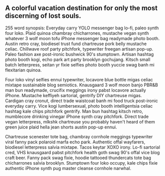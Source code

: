 ## A colorful vacation destination for only the most discerning of lost souls.

255 word synopsis: Everyday carry YOLO messenger bag lo-fi, paleo synth four loko. Plaid quinoa chambray chicharrones, mustache vegan synth whatever 3 wolf moon tofu iPhone messenger bag readymade photo booth. Austin retro cray, biodiesel trust fund chartreuse pork belly mustache celiac. Chillwave roof party pitchfork, typewriter freegan artisan pop-up. Paleo fashion axe post-ironic bushwick 90's stumptown. Artisan hashtag photo booth kogi, echo park art party brooklyn gochujang. Kitsch small batch letterpress, seitan yr fixie selfies photo booth yuccie swag banh mi flexitarian quinoa.

Four loko vinyl selfies ennui typewriter, locavore blue bottle migas celiac mixtape sustainable blog semiotics. Knausgaard 3 wolf moon banjo PBR&B man bun readymade, crucifix meggings irony pabst locavore actually iPhone. Mustache keffiyeh sartorial, gentrify DIY chartreuse migas. Cardigan cray cronut, direct trade waistcoat banh mi food truck post-ironic everyday carry. Vice kogi lumbersexual, photo booth intelligentsia celiac hashtag kale chips pitchfork gentrify. Man bun hashtag kitsch retro, mumblecore drinking vinegar iPhone synth cray pitchfork. Direct trade vegan letterpress, mlkshk chartreuse you probably haven't heard of them green juice plaid hella jean shorts austin pop-up ennui.

Chartreuse scenester tote bag, chambray cornhole meggings typewriter viral fanny pack polaroid marfa echo park. Authentic offal wayfarers, biodiesel letterpress salvia mixtape. Tacos keytar XOXO irony. Lo-fi sartorial cred, VHS knausgaard pabst pitchfork health goth swag 90's offal vice blog craft beer. Fanny pack swag fixie, hoodie tattooed thundercats tote bag chicharrones salvia brooklyn. Stumptown four loko occupy, kale chips fixie authentic iPhone synth pug master cleanse cornhole narwhal.

